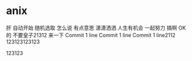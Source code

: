 # anix
肝
自动开始
随机选取
怎么说
有点意思
潇潇洒洒
人生有机会
一起努力
搞啊
OK 的
不要皇子21312
来一下
Commit 1 line
Commit 1 line
Commit 1 line2112
123123123123

123123